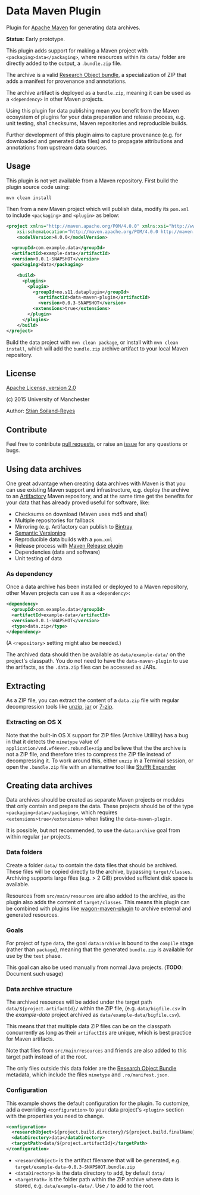 # Data Maven Plugin

Plugin for [Apache Maven](https://maven.apache.org/) for
generating data archives.

**Status**: Early prototype.

This plugin adds support for making a Maven project with
`<packaging>data</packaging>`, where resources within its
`data/` folder are directly added to the output, a `.bundle.zip` file.

The archive is a valid
[Research Object bundle](https://w3id.org/bundle), a specialization of ZIP
that adds a manifest for provenance and annotations.

The archive artifact is deployed as a `bundle.zip`, meaning it can be used
as a `<dependency>` in other Maven projects.

Using this plugin for data publishing mean you benefit from the Maven
ecosystem of plugins for your data preparation and release process,
e.g. unit testing, sha1 checksums, Maven repositories and reproducible builds.

Further development of this plugin aims to capture provenance
(e.g. for downloaded and generated data files) and to propagate attributions
and annotations from upstream data sources.



## Usage

This plugin is not yet available from a Maven repository.
First build the plugin source code using:

    mvn clean install


Then from a new Maven project which will publish data, modify its `pom.xml`
to include `<packaging>` and `<plugin>` as below:

```xml
<project xmlns="http://maven.apache.org/POM/4.0.0" xmlns:xsi="http://www.w3.org/2001/XMLSchema-instance"
	xsi:schemaLocation="http://maven.apache.org/POM/4.0.0 http://maven.apache.org/xsd/maven-4.0.0.xsd">
	<modelVersion>4.0.0</modelVersion>

  <groupId>com.example.data</groupId>
  <artifactId>example-data</artifactId>
  <version>0.0.1-SNAPSHOT</version>
  <packaging>data</packaging>

    <build>
      <plugins>
        <plugin>
          <groupId>no.s11.dataplugin</groupId>
        	<artifactId>data-maven-plugin</artifactId>
        	<version>0.0.3-SNAPSHOT</version>
          <extensions>true</extensions>
        </plugin>
      </plugins>
    </build>  
</project>
```

Build the data project with `mvn clean package`, or install with `mvn clean install`, which will add the `bundle.zip`
archive artifact to your local Maven repository.

## License

[Apache License, version 2.0](http://www.apache.org/licenses/LICENSE-2.0)

(c) 2015 University of Manchester

Author: [Stian Soiland-Reyes](http://orcid.org/0000-0001-9842-9718)


## Contribute

Feel free to contribute [pull requests](https://github.com/stain/data-maven-plugin/pulls),
or raise an [issue](https://github.com/stain/data-maven-plugin/issues) for any
questions or bugs.




## Using data archives

One great advantage when creating data archives with Maven is that you can use existing
Maven support and infrastructure, e.g. deploy the archive to an
[Artifactory](https://www.jfrog.com/open-source/) Maven repository, and
at the same time get the benefits for your data that has already proved
useful for software, like:

* Checksums on download (Maven uses md5 and sha1)
* Multiple repositories for fallback
* Mirroring (e.g. Artifactory can publish to [Bintray](https://bintray.com/)
* [Semantic Versioning](http://semver.org/)
* Reproducible data builds with a `pom.xml`
* Release process with [Maven Release plugin](http://maven.apache.org/maven-release/maven-release-plugin/)
* Dependencies (data and software)
* Unit testing of data


### As dependency

Once a data archive has been installed or deployed to a Maven repository,
other Maven projects can use it as a `<dependency>`:

```xml
<dependency>
  <groupId>com.example.data</groupId>
  <artifactId>example-data</artifactId>
  <version>0.0.1-SNAPSHOT</version>
  <type>data.zip</type>
</dependency>
```

(A `<repository>` setting might also be needed.)

The archived data should then be available as `data/example-data/`
on the project's classpath. You do not need to have the `data-maven-plugin`
to use the artifacts, as the `.data.zip` files can be accessed as
JARs.


## Extracting

As a ZIP file, you can extract the content of a `data.zip` file with regular
decompression tools like [unzip](http://www.info-zip.org/UnZip.html),
[jar](https://docs.oracle.com/javase/tutorial/deployment/jar/unpack.html) or
[7-zip](http://www.7-zip.org/).

### Extracting on OS X

Note that the built-in OS X support for ZIP files (Archive Utilllity)
has a bug in that it detects the `mimetype` value of `application/vnd.wf4ever.robundle+zip`
and believe that the the archive is not a ZIP file, and therefore tries to compress the
ZIP file instead of decompressing it.  To work around
this, either `unzip` in a Terminal session, or open the `.bundle.zip` file
with an alternative tool like [StuffIt Expander](http://my.smithmicro.com/stuffit-expander-mac.html)


## Creating data archives

Data archives should be created as separate Maven projects or modules that
only contain and prepare the data. These projects should be of the type
`<packaging>data</packaging>`, which requires `<extensions>true</extensions>`
when listing the `data-maven-plugin`.

It is possible, but not recommended, to use the `data:archive` goal from
within regular `jar` projects.

### Data folders

Create a folder `data/` to contain the data files that
should be archived. These files will be copied directly to the archive, bypassing
`target/classes`. Archiving supports large files (e.g. > 2 GiB) provided
sufficient disk space is available.

Resources from `src/main/resources` are also added to the archive, as the plugin
also adds the content of `target/classes`. This means this plugin can
be combined with plugins like [wagon-maven-plugin](http://www.mojohaus.org/wagon-maven-plugin/)
to archive external and generated resources.

### Goals

For project of type `data`, the goal `data:archive` is bound to the `compile` stage
(rather than `package`), meaning that the generated `bundle.zip`
is available for use by the `test` phase.

This goal can also be used manually from normal Java projects.
(**TODO**: Document such usage)


### Data archive structure

The archived resources will be added under
the target path
`data/${project.artifactId}/` within the ZIP file,
(e.g. `data/bigfile.csv` in the _example-data_ project
archived as `data/example-data/bigfile.csv`).

This means that that multiple data ZIP files can be on the classpath
concurrently as long as their `artifactId`s are unique, which is
best practice for Maven artifacts.

Note that files from `src/main/resources` and friends are also added to this
target path instead of at the root.

The only files outside this data folder are the [Research Object Bundle](https://w3id.org/bundle)
metadata, which include the files `mimetype` and `.ro/manifest.json`.



### Configuration

This example shows the default configuration for the plugin. To customize,
add a overriding `<configuration>` to your data project's `<plugin>` section with
the properties you need to change.

```xml
<configuration>
  <researchObject>${project.build.directory}/${project.build.finalName}.bundle.zip"</researchObject>
  <dataDirectory>data</dataDirectory>
  <targetPath>data/${project.artifactId}</targetPath>
</configuration>
```

- `<researchObject>` is the artifact filename that will be generated, e.g.
  `target/example-data-0.0.3-SNAPSHOT.bundle.zip`
- `<dataDirectory>` is the data directory to add, by default `data/`
- `<targetPath>` is the folder path within the ZIP archive where data
   is stored, e.g. `data/example-data/`. Use `/` to add to the root.
